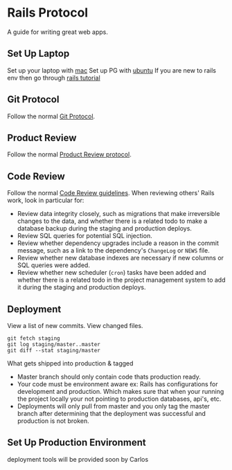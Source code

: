 Rails Protocol
==============

A guide for writing great web apps.

Set Up Laptop
-------------

Set up your laptop with [mac](http://www.carlosespejo.com/2015/01/12/kick-off-2015-with-a-fresh-install.html)
Set up PG with
[ubuntu](https://basecamp.com/2584938/projects/6492261/messages/37909485)
If you are new to rails env then go through [rails
tutorial](http://guides.rubyonrails.org/getting_started.html)


Git Protocol
------------

Follow the normal [Git Protocol](protocol/git/README.md).

Product Review
--------------

Follow the normal [Product Review
protocol](protocol/product-review/README.md).

Code Review
-----------

Follow the normal [Code Review guidelines](code-review/README.md). When reviewing others'
Rails work, look in particular for:

* Review data integrity closely, such as migrations that make irreversible
  changes to the data, and whether there is a related todo to make a database
  backup during the staging and production deploys.
* Review SQL queries for potential SQL injection.
* Review whether dependency upgrades include a reason in the commit message,
  such as a link to the dependency's `ChangeLog` or `NEWS` file.
* Review whether new database indexes are necessary if new columns or SQL
  queries were added.
* Review whether new scheduler (`cron`) tasks have been added and whether there
  is a related todo in the project management system to add it during the
  staging and production deploys.

Deployment
----------

View a list of new commits. View changed files.

    git fetch staging
    git log staging/master..master
    git diff --stat staging/master


What gets shipped into production & tagged

* Master branch should only contain code thats production ready.
* Your code must be environment aware ex: Rails has configurations for
  development and production. Which makes sure that when your running
the project locally your not pointing to production databases, api's,
etc.
* Deployments will only pull from master and you only tag the master branch after
determining that the deployment was successful and production is not
broken.






Set Up Production Environment
-----------------------------

deployment tools will be provided soon by Carlos
